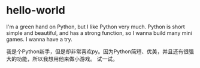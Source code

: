 # hello-world
I'm a green hand on Python, but I like Python very much. Python is short simple and beautiful, and has a strong function, so I wanna build many mini games.
I wanna have a try.

我是个Python新手，但是却非常喜欢py。因为Python简短、优美，并且还有很强大的功能，所以我想用他来做小游戏。
试一试。

